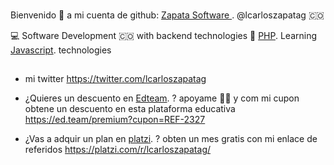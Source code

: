 ###  
Bienvenido 👋 a mi cuenta de github:
[Zapata Software ](https://github.com/lcarloszapatag ). @lcarloszapatag :colombia:


:computer: Software Development  :colombia:
with backend technologies 🐘 [PHP](https://www.php.net/).
Learning [Javascript](https://developer.mozilla.org/es/docs/Web/JavaScript). technologies




 ##
 - mi twitter https://twitter.com/lcarloszapatag

 - ¿Quieres un descuento en [Edteam](https://ed.team). ? apoyame :technologist: y com  mi cupon obtene un descuento en esta plataforma educativa  https://ed.team/premium?cupon=REF-2327
 - ¿Vas a adquir un plan en [platzi](https://platzi.com/). ? obten un mes gratis con mi enlace de referidos https://platzi.com/r/lcarloszapatag/
 

<!--
**lcarloszapatag/lcarloszapatag** is a ✨ _special_ ✨ repository because its `README.md` (this file) appears on your GitHub profile.

Here are some ideas to get you started:

- 🔭 I’m currently working on ...
- 🌱 I’m currently learning ...
- 👯 I’m looking to collaborate on ...
- 🤔 I’m looking for help with ...
- 💬 Ask me about ...developer software 
- 📫 How to reach me: ...
- 😄 Pronouns: ...
- ⚡ Fun fact: ...
-->

